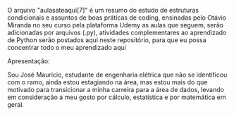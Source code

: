 O arquivo "aulasateaqui[7]" é um resumo do estudo de estruturas condicionais e assuntos de boas práticas de coding, ensinadas pelo Otávio Miranda no seu curso pela plataforma Udemy
as aulas que seguem, serão adicionadas por arquivos (.py), atividades complementares ao aprendizado de Python serão postados aqui neste repositório, para que eu possa concentrar todo o meu
aprendizado aqui

Apresentação:

Sou José Mauricio, estudante de engenharia elétrica que não se identificou com o ramo, ainda estou estagiando na área, mas estou mais do que motivado para transicionar a minha carreira para a área
de dados, levando em consideração a meu gosto por cálculo, estatística e por matemática em geral.
